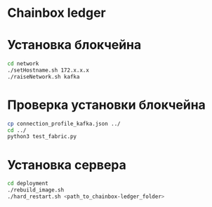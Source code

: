 # Chainbox ledger

# Установка блокчейна

```sh
cd network
./setHostname.sh 172.x.x.x
./raiseNetwork.sh kafka
```

# Проверка установки блокчейна
```sh
cp connection_profile_kafka.json ../
cd ../
python3 test_fabric.py
```

# Установка сервера
```sh
cd deployment
./rebuild_image.sh
./hard_restart.sh <path_to_chainbox-ledger_folder>
```
